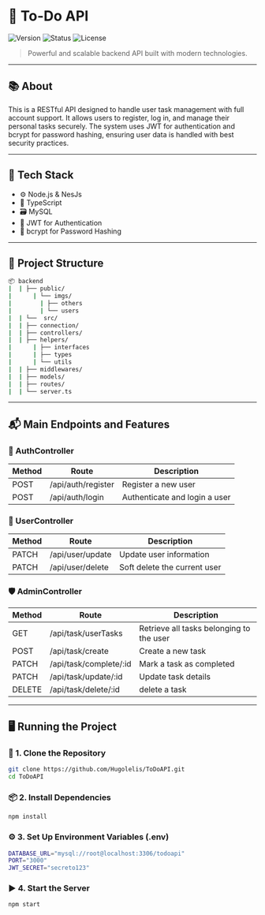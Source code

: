 # 🚀 To-Do API

![Version](https://img.shields.io/badge/version-v1.0.0-blue.svg) ![Status](https://img.shields.io/badge/status-complete-brightgreen.svg) ![License](https://img.shields.io/badge/license-MIT-green.svg)


> Powerful and scalable backend API built with modern technologies.

---

## 📚 About

This is a RESTful API designed to handle user task management with full account support. It allows users to register, log in, and manage their personal tasks securely. The system uses JWT for authentication and bcrypt for password hashing, ensuring user data is handled with best security practices.

---

## 🧰 Tech Stack

- ⚙️ Node.js & NesJs 
- 📘 TypeScript  
- 🗃️ MySQL 
- 🔐 JWT for Authentication
- 🧂 bcrypt for Password Hashing 

---

## 📂 Project Structure

```bash
📦 backend
|  | ├── public/
|      | └── imgs/
|        | ├── others
|        | └── users
|  | └──  src/
|  | ├── connection/
|  | ├── controllers/
|  | ├── helpers/
|      | ├── interfaces
|      | ├── types
|      | └── utils
|  | ├── middlewares/
|  | ├── models/
|  | ├── routes/
|  | └── server.ts

```
---

## 📬 Main Endpoints and Features

### 🔐 AuthController

| Method | Route              | Description                   |
| ------ | ------------------ | ----------------------------- |
| POST   | /api/auth/register | Register a new user           |
| POST   | /api/auth/login    | Authenticate and login a user |

###  👤 UserController

| Method | Route            | Description                  |
| ------ | ---------------- | ---------------------------- |
| PATCH  | /api/user/update | Update user information      |
| PATCH  | /api/user/delete | Soft delete the current user |


###  🛡️ AdminController 

| Method | Route                   | Description                              |
| ------ | ----------------------- | ---------------------------------------- |
| GET    | /api/task/userTasks     | Retrieve all tasks belonging to the user |
| POST   | /api/task/create        | Create a new task                        |
| PATCH  | /api/task/complete/\:id | Mark a task as completed                 |
| PATCH  | /api/task/update/\:id   | Update task details                      |
| DELETE | /api/task/delete/\:id   | delete a task                            |


---

## 🖥️ Running the Project

### 🔧 1. Clone the Repository

```bash
git clone https://github.com/Hugolelis/ToDoAPI.git
cd ToDoAPI
```

### 📦 2. Install Dependencies

```bash
npm install
```

### ⚙️ 3. Set Up Environment Variables (.env)

```bash
DATABASE_URL="mysql://root@localhost:3306/todoapi"
PORT="3000"
JWT_SECRET="secreto123"
```

### ▶️ 4. Start the Server

```bash
npm start
```
